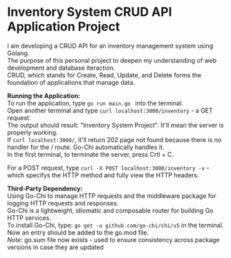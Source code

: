 # Inventory System CRUD API Application Project
I am developing a CRUD API for an inventory management system using Golang. </br>
The purpose of this personal project to deepen my understanding of web development and database iteraction. </br>
CRUD, which stands for Create, Read, Update, and Delete forms the foundation of applications that manage data. </br>

**Running the Application:** </br>
To run the application, type ```go run main.go ``` into the terminal. <br>
Open another terminal and type ```curl localhost:3000/inventory``` - a GET request. </br>
The output should result: "Inventory System Project".  It'll mean the server is properly working. </br>
If ```curl localhost:3000/```, it'll return 202 page not found because there is no handler for the / route. Go-Chi automatically handles it. </br>
In the first terminal, to terminate the server, press Crtl + C. </br>

For a POST request, type ```curl -X POST localhost:3000/inventory -v``` - which specifys the HTTP method and fully view the HTTP headers.

**Third-Party Dependency:** </br>
Using Go-Chi to manage HTTP requests and the middleware package for logging HTTP requests and responses.</br>
Go-Chi is a lightweight, idiomatic and composable router for building Go HTTP services. </br>
To install Go-Chi, type: ```go get -u github.com/go-chi/chi/v5``` in the terminal. Now an entry should be added to the go.mod file. </br>
*Note:* go.sum file now exists - used to ensure consistency across package versions in case they are updated

